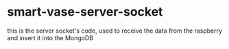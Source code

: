 # smart-vase-server-socket
this is the server socket's code, used to receive the data from the raspberry and insert it into the MongoDB
